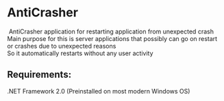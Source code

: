 ﻿<h1>AntiCrasher</h1>
﻿
﻿AntiCrasher application for restarting application from unexpected crash<br>
﻿Main purpose for this is server applications that possibly can go on restart or crashes due to unexpected reasons<br>
﻿So it automatically restarts without any user activity<br>

<h2>Requirements:</h2>
.NET Framework 2.0 (Preinstalled on most modern Windows OS)
